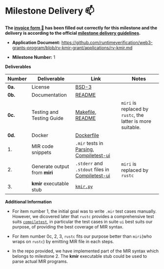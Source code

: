 # Milestone Delivery :mailbox:

**The [invoice form :pencil:](https://docs.google.com/forms/d/e/1FAIpQLSfmNYaoCgrxyhzgoKQ0ynQvnNRoTmgApz9NrMp-hd8mhIiO0A/viewform) has been filled out correctly for this milestone and the delivery is according to the official [milestone delivery guidelines](https://github.com/w3f/Grants-Program/blob/master/docs/Support%20Docs/milestone-deliverables-guidelines.md).**  

* **Application Document:** https://github.com/runtimeverification/web3-grants-program/blob/rv-kmir-grant/applications/rv-kmir.md

* **Milestone Number:** 1

**Deliverables**

| Number | Deliverable | Link | Notes |
| ------------- | ------------- | ------------- |------------- |
| **0a.** | License | [BSD-3](https://github.com/runtimeverification/mir-semantics/blob/master/LICENSE) | 
| **0b.** | Documentation | [README](https://github.com/runtimeverification/mir-semantics/blob/master/README.md) |
| **0c.** | Testing and Testing Guide | [Makefile](https://github.com/runtimeverification/mir-semantics/blob/master/kmir/Makefile), [README](https://github.com/runtimeverification/mir-semantics/blob/master/kmir/README.md) | `miri` is replaced by `rustc`, the latter is more suitable.
| **0d.** | Docker | [Dockerfile](https://github.com/runtimeverification/mir-semantics/blob/master/Dockerfile) |
| 1. | MIR code snippets | `.mir` tests in [Parsing](https://github.com/runtimeverification/mir-semantics/tree/master/kmir/src/tests/integration/test-data/parsing), [Compiletest-ui](https://github.com/runtimeverification/mir-semantics-compiletest/tree/9251b00e38504a6f1279b0ca9f81b90b4964080d/ui) | 
| 2. | Generate output from **miri** |`.stderr` and `.stdout` files in [Compiletest-ui](https://github.com/runtimeverification/mir-semantics-compiletest/tree/9251b00e38504a6f1279b0ca9f81b90b4964080d/ui) | `miri` is replaced by `rustc`
| 3. | **kmir** executable stub | [`kmir.py`](https://github.com/runtimeverification/mir-semantics/blob/master/kmir/src/kmir/kmir.py) |

**Additional Information**

- For item number 1, the initial goal was to write `.mir` test cases manually. However, we dicovered later that `rustc` provides a comprehensive test suits [`compiletest`](https://rustc-dev-guide.rust-lang.org/tests/compiletest.html), in particular the test cases in suite
`ui` best suits our purpose, of providing the best coverage of MIR syntax.

- For item number 0c, 2, 3, `rustc` fits our purpose better than `miri`(who wraps on `rustc`) by emitting MIR file in each steps. 

- In the repo provided, we have implemented part of the MIR syntax which belongs to milestone 2. The **kmir** executable stub could be used to parse actual MIR programs. 